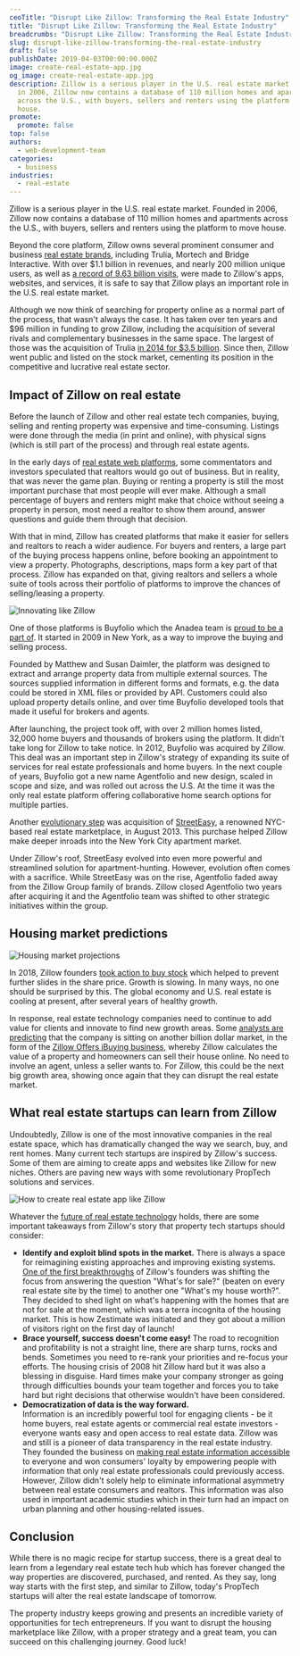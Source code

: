 ```yaml
---
ceoTitle: "Disrupt Like Zillow: Transforming the Real Estate Industry"
title: "Disrupt Like Zillow: Transforming the Real Estate Industry"
breadcrumbs: "Disrupt Like Zillow: Transforming the Real Estate Industry"
slug: disrupt-like-zillow-transforming-the-real-estate-industry
draft: false
publishDate: 2019-04-03T00:00:00.000Z
image: create-real-estate-app.jpg
og_image: create-real-estate-app.jpg
description: Zillow is a serious player in the U.S. real estate market. Founded
  in 2006, Zillow now contains a database of 110 million homes and apartments
  across the U.S., with buyers, sellers and renters using the platform to move
  house.
promote:
  promote: false
top: false
authors:
  - web-development-team
categories:
  - business
industries:
  - real-estate
---
```

Zillow is a serious player in the U.S. real estate market. Founded in 2006, Zillow now contains a database of 110 million homes and apartments across the U.S., with buyers, sellers and renters using the platform to move house.

Beyond the core platform, Zillow owns several prominent consumer and business <a href="https://www.zillowgroup.com/about-zillow-group/" rel="nofollow" target="_blank">real estate brands</a>, including Trulia, Mortech and Bridge Interactive. With over $1.1 billion in revenues, and nearly 200 million unique users, as well as <a href="https://www.wallstreetzen.com/stocks/us/nasdaq/zg/statistics#link-1-2-0" rel="nofollow" target="_blank">a record of 9.63 billion visits</a>, were made to Zillow's apps, websites, and services, it is safe to say that Zillow plays an important role in the U.S. real estate market.

Although we now think of searching for property online as a normal part of the process, that wasn't always the case. It has taken over ten years and $96 million in funding to grow Zillow, including the acquisition of several rivals and complementary businesses in the same space. The largest of those was the acquisition of Trulia <a href="https://dealbook.nytimes.com/2014/07/28/zillow-to-buy-trulia-for-3-5-billion/" target="_blank">in 2014 for $3.5 billion</a>. Since then, Zillow went public and listed on the stock market, cementing its position in the competitive and lucrative real estate sector.

## Impact of Zillow on real estate

Before the launch of Zillow and other real estate tech companies, buying, selling and renting property was expensive and time-consuming. Listings were done through the media (in print and online), with physical signs (which is still part of the process) and through real estate agents.

In the early days of <a href="https://anadea.info/blog/how-to-create-a-real-estate-web-platform" target="_blank">real estate web platforms</a>, some commentators and investors speculated that realtors would go out of business. But in reality, that was never the game plan. Buying or renting a property is still the most important purchase that most people will ever make. Although a small percentage of buyers and renters might make that choice without seeing a property in person, most need a realtor to show them around, answer questions and guide them through that decision.

With that in mind, Zillow has created platforms that make it easier for sellers and realtors to reach a wider audience. For buyers and renters, a large part of the buying process happens online, before booking an appointment to view a property. Photographs, descriptions, maps form a key part of that process. Zillow has expanded on that, giving realtors and sellers a whole suite of tools across their portfolio of platforms to improve the chances of selling/leasing a property.

![Innovating like Zillow](Like-Zillow.jpg)

One of those platforms is Buyfolio which the Anadea team is <a href="https://anadea.info/projects/agentfolio" target="_blank">proud to be a part of</a>. It started in 2009 in New York, as a way to improve the buying and selling process.

Founded by Matthew and Susan Daimler, the platform was designed to extract and arrange property data from multiple external sources. The sources supplied information in different forms and formats, e.g. the data could be stored in XML files or provided by API. Customers could also upload property details online, and over time Buyfolio developed tools that made it useful for brokers and agents.

After launching, the project took off, with over 2 million homes listed, 32,000 home buyers and thousands of brokers using the platform. It didn't take long for Zillow to take notice. In 2012, Buyfolio was acquired by Zillow. This deal was an important step in Zillow's strategy of expanding its suite of services for real estate professionals and home buyers. In the next couple of years, Buyfolio got a new name Agentfolio and new design, scaled in scope and size, and was rolled out across the U.S. At the time it was the only real estate platform offering collaborative home search options for multiple parties.

Another <a href="https://therealdeal.com/2013/08/19/zillow-to-pay-50m-for-streeteasy/" target="_blank">evolutionary step</a> was acquisition of <a href="https://anadea.info/projects/streeteasy" target="_blank">StreetEasy</a>, a renowned NYC-based real estate marketplace, in August 2013. This purchase helped Zillow make deeper inroads into the New York City apartment market.

Under Zillow's roof, StreetEasy evolved into even more powerful and streamlined solution for apartment-hunting. However, evolution often comes with a sacrifice. While StreetEasy was on the rise, Agentfolio faded away from the Zillow Group family of brands. Zillow closed Agentfolio two years after acquiring it and the Agentfolio team was shifted to other strategic initiatives within the group.

## Housing market predictions

![Housing market projections](Housing-market-predictions.jpg)

In 2018, Zillow founders <a href="https://therealdeal.com/2018/11/28/all-in-zillow-bigwigs-buy-44m-worth-of-stock-amid-selloff/" target="_blank">took action to buy stock</a> which helped to prevent further slides in the share price. Growth is slowing. In many ways, no one should be surprised by this. The global economy and U.S. real estate is cooling at present, after several years of healthy growth.

In response, real estate technology companies need to continue to add value for clients and innovate to find new growth areas. Some <a href="https://therealdeal.com/2018/11/28/all-in-zillow-bigwigs-buy-44m-worth-of-stock-amid-selloff/" target="_blank">analysts are predicting</a> that the company is sitting on another billion dollar market, in the form of the <a href="https://www.mikedp.com/articles/2018/11/12/zillows-billion-dollar-seller-lead-opportunity" target="_blank">Zillow Offers iBuying business</a>, whereby Zillow calculates the value of a property and homeowners can sell their house online. No need to involve an agent, unless a seller wants to. For Zillow, this could be the next big growth area, showing once again that they can disrupt the real estate market.

## What real estate startups can learn from Zillow

Undoubtedly, Zillow is one of the most innovative companies in the real estate space, which has dramatically changed the way we search, buy, and rent homes. Many current tech startups are inspired by Zillow's success. Some of them are aiming to create apps and websites like Zillow for new niches. Others are paving new ways with some revolutionary PropTech solutions and services.

![How to create real estate app like Zillow](create-real-estate-app.jpg)

Whatever the <a href="https://anadea.info/blog/what-is-the-future-of-the-real-estate-software-industry" target="_blank">future of real estate technology</a> holds, there are some important takeaways from Zillow's story that property tech startups should consider:

* **Identify and exploit blind spots in the market.** There is always a space for reimagining existing approaches and improving existing systems. <a href="https://www.businessinsider.com/zillow-ceo-spencer-rascoff-success-how-i-did-it-2017-10" target="_blank">One of the first breakthroughs</a> of Zillow's founders was shifting the focus from answering the question "What's for sale?" (beaten on every real estate site by the time) to another one "What's my house worth?". They decided to shed light on what's happening with the homes that are not for sale at the moment, which was a terra incognita of the housing market. This is how Zestimate was initiated and they got about a million of visitors right on the first day of launch!
* **Brace yourself, success doesn't come easy!** The road to recognition and profitability is not a straight line, there are sharp turns, rocks and bends. Sometimes you need to re-rank your priorities and re-focus your efforts. The housing crisis of 2008 hit Zillow hard but it was also a blessing in disguise. Hard times make your company stronger as going through difficulties bounds your team together and forces you to take hard but right decisions that otherwise wouldn't have been considered.
* **Democratization of data is the way forward.** <br />
  Information is an incredibly powerful tool for engaging clients - be it home buyers, real estate agents or commercial real estate investors - everyone wants easy and open access to real estate data. Zillow was and still is a pioneer of data transparency in the real estate industry. They founded the business on <a href="https://www.zillow.com/public-engagement/open-data/" rel="nofollow" target="_blank">making real estate information accessible</a> to everyone and won consumers' loyalty by empowering people with information that only real estate professionals could previously access. However, Zillow didn't solely help to eliminate informational asymmetry between real estate consumers and realtors. This information was also used in important academic studies which in their turn had an impact on urban planning and other housing-related issues.

## Conclusion

While there is no magic recipe for startup success, there is a great deal to learn from a legendary real estate tech hub which has forever changed the way properties are discovered, purchased, and rented. As they say, long way starts with the first step, and similar to Zillow, today's PropTech startups will alter the real estate landscape of tomorrow.

The property industry keeps growing and presents an incredible variety of opportunities for tech entrepreneurs. If you want to disrupt the housing marketplace like Zillow, with a proper strategy and a great team, you can succeed on this challenging journey. Good luck!
